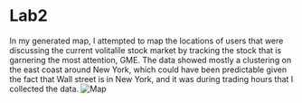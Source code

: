 # Lab2

In my generated map, I attempted to map the locations of users that were discussing the current volitalile stock market by tracking the stock that is garnering the most attention, GME. The data showed mostly a clustering on the east coast around New York, which could have been predictable given the fact that Wall street is in New York, and it was during trading hours that I collected the data. 
![Map](Lab2/Img/Lab2.png)
